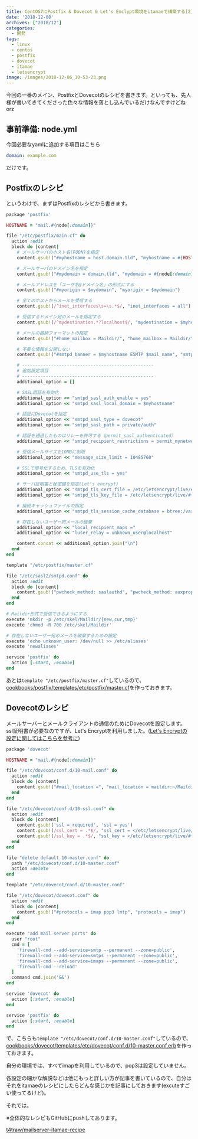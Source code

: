 ```yaml
---
title: CentOS7にPostfix & Dovecot & Let's Enclypt環境をitamaeで構築する[2]
date: '2018-12-08'
archives: ["2018/12"]
categories:
  - 開発
tags:
  - linux
  - centos
  - postfix
  - dovecot
  - itamae
  - letsencrypt
image: /images/2018-12-06_10-53-23.png
---
```

今回の一番のメイン、PostfixとDovecotのレシピを書きます。といっても、先人様が書いてきてくださった色々な情報を落とし込んでいるだけなんですけどねorz

<!--more-->

## 事前準備: node.yml

今回必要なyamlに追加する項目はこちら

```yml
domain: example.com
```

だけです。

## Postfixのレシピ

というわけで、まずはPostfixのレシピから書きます。

```ruby
package 'postfix'

HOSTNAME = "mail.#{node[:domain]}"

file "/etc/postfix/main.cf" do
  action :edit
  block do |content|
    # メールサーバのホスト名(FQDN)を指定
    content.gsub!("#myhostname = host.domain.tld", "myhostname = #{HOSTNAME}")

    # メールサーバのドメイン名を指定
    content.gsub!("#mydomain = domain.tld", "mydomain = #{node[:domain]}")

    # メールアドレスを「ユーザ名@ドメイン名」の形式にする
    content.gsub!("#myorigin = $mydomain", "myorigin = $mydomain")

    # 全てのホストからメールを受信する
    content.gsub!(/^inet_interfaces\s=\s.*$/, "inet_interfaces = all")

    # 受信するドメイン宛のメールを指定する
    content.gsub!(/^mydestination.*?localhost$/, "mydestination = $myhostname, localhost.$mydomain, localhost, $mydomain")

    # メールの格納フォーマットの指定
    content.gsub!("#home_mailbox = Maildir/", "home_mailbox = Maildir/")

    # 不要な情報を公開しない
    content.gsub!("#smtpd_banner = $myhostname ESMTP $mail_name", "smtpd_banner = $myhostname ESMTP unknown")

    # --------------------------------------------------
    # 追加設定項目
    # --------------------------------------------------
    additional_option = []

    # SASL認証を有効化
    additional_option << "smtpd_sasl_auth_enable = yes"
    additional_option << "smtpd_sasl_local_domain = $myhostname"

    # 認証にDovecotを指定
    additional_option << "smtpd_sasl_type = dovecot"
    additional_option << "smtpd_sasl_path = private/auth"

    # 認証を通過したものはリレーを許可する（permit_sasl_authenticated）
    additional_option << "smtpd_recipient_restrictions = permit_mynetworks permit_sasl_authenticated reject_unauth_destination"

    # 受信メールサイズを10MBに制限
    additional_option << "message_size_limit = 10485760"

    # SSLで暗号化するため、TLSを有効化
    additional_option << "smtpd_use_tls = yes"

    # サーバ証明書と秘密鍵を指定(Let's encrypt)
    additional_option << "smtpd_tls_cert_file = /etc/letsencrypt/live/#{HOSTNAME}/fullchain.pem"
    additional_option << "smtpd_tls_key_file = /etc/letsencrypt/live/#{HOSTNAME}/privkey.pem"

    # 接続キャッシュファイルの指定
    additional_option << "smtpd_tls_session_cache_database = btree:/var/lib/postfix/smtpd_scache"

    # 存在しないユーザー宛メールの破棄
    additional_option << "local_recipient_maps ="
    additional_option << "luser_relay = unknown_user@localhost"

    content.concat << additional_option.join("\n")
  end
end

template "/etc/postfix/master.cf"

file "/etc/sasl2/smtpd.conf" do
  action :edit
  block do |content|
    content.gsub!("pwcheck_method: saslauthd", "pwcheck_method: auxprop")
  end
end

# Maildir形式で受信できるようにする
execute 'mkdir -p /etc/skel/Maildir/{new,cur,tmp}'
execute 'chmod -R 700 /etc/skel/Maildir'

# 存在しないユーザー宛のメールを破棄するための設定
execute 'echo unknown_user: /dev/null >> /etc/aliases'
execute 'newaliases'

service 'postfix' do
  action [:start, :enable]
end
```

あとは`template "/etc/postfix/master.cf"`しているので、[cookbooks/postfix/templates/etc/postfix/master.cf](https://github.com/t4traw/mailserver-itamae-recipe/blob/master/cookbooks/postfix/templates/etc/postfix/master.cf)を作っておきます。

## Dovecotのレシピ

メールサーバーとメールクライアントの通信のためにDovecotを設定します。ssl証明書が必要なのですが、Let's Encryptを利用しました。([Let's Encryptの設定に関してはこちらを参考に](https://www.t4traw.net/blog/2018/07/centos7%E3%81%ABnginx-puma-postgresql-lets-encrypt-rails5.2%E7%92%B0%E5%A2%83%E3%82%92itamae%E3%81%A7%E4%BD%9C%E6%88%90%E3%81%99%E3%82%8B/))

```ruby
package 'dovecot'

HOSTNAME = "mail.#{node[:domain]}"

file "/etc/dovecot/conf.d/10-mail.conf" do
  action :edit
  block do |content|
    content.gsub!("#mail_location =", "mail_location = maildir:~/Maildir")
  end
end

file "/etc/dovecot/conf.d/10-ssl.conf" do
  action :edit
  block do |content|
    content.gsub!('ssl = required', 'ssl = yes')
    content.gsub!(/ssl_cert = .*$/, "ssl_cert = </etc/letsencrypt/live/#{HOSTNAME}/fullchain.pem")
    content.gsub!(/ssl_key = .*$/, "ssl_key = </etc/letsencrypt/live/#{HOSTNAME}/privkey.pem")
  end
end

file "delete default 10-master.conf" do
  path "/etc/dovecot/conf.d/10-master.conf"
  action :delete
end

template "/etc/dovecot/conf.d/10-master.conf"

file "/etc/dovecot/dovecot.conf" do
  action :edit
  block do |content|
    content.gsub!("#protocols = imap pop3 lmtp", "protocols = imap")
  end
end

execute "add mail server ports" do
  user "root"
  cmd = [
    'firewall-cmd --add-service=smtp --permanent --zone=public',
    'firewall-cmd --add-service=smtps --permanent --zone=public',
    'firewall-cmd --add-service=imaps --permanent --zone=public',
    'firewall-cmd --reload'
  ]
  command cmd.join('&&')
end

service 'dovecot' do
  action [:start, :enable]
end

service 'postfix' do
  action [:start, :enable]
end
```

で、こちらも`template "/etc/dovecot/conf.d/10-master.conf"`しているので、[cookbooks/dovecot/templates/etc/dovecot/conf.d/10-master.conf.erb](https://github.com/t4traw/mailserver-itamae-recipe/blob/master/cookbooks/dovecot/templates/etc/dovecot/conf.d/10-master.conf.erb)を作っておきます。

自分の環境では、すべてimapを利用しているので、pop3は設定していません。

各設定の細かな解説などは他にもっと詳しい方が記事を書いているので、自分はそれをitamaeのレシピにしたらどんな感じかを記事にしておきます(excuteすごい使ってるけど)。

それでは。

※全体的なレシピもGitHubにpushしてあります。

[t4traw/mailserver-itamae-recipe](https://github.com/t4traw/mailserver-itamae-recipe)
